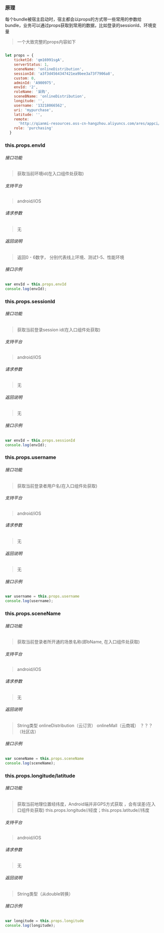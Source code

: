 ### 原理

每个bundle被宿主启动时，宿主都会以props的方式带一些常用的参数给bundle，业务可以通过props获取到常用的数据，比如登录的sessionId、环境变量

> 一个大致完整的props内容如下

```javascript

let props = {
    ticketId: 'qm16991sgA',
    serverStatus: 1,
    sceneName: 'onlineDistribution',
    sessionId: 'a3f3d4564347421ea9bee3a73f7906a8',
    custom: 0,
    adminId: 'A900975',
    envId: '2',
    roleName: '采购',
    sceneBName: 'onlineDistribution',
    longitude: '',
    username: '13218066562',
    uri: 'mypurchase',
    latitude: '',
    remote:
      'http://qianmi-resources.oss-cn-hangzhou.aliyuncs.com/ares/appci/D2PAPP/D2PAPP.0093269506119544.android.bundle',
    role: 'purchasing'
  }

  ```

  ### this.props.envId

###### 接口功能

> 获取当前环境id(在入口组件处获取)

###### 支持平台

> android/iOS

###### 请求参数

> 无

###### 返回说明

> 返回0 - 6数字， 分别代表线上环境、测试1-5、性能环境

###### 接口示例

```javascript
var envId = this.props.envId
console.log(envId);
```

### this.props.sessionId

###### 接口功能

> 获取当前登录session id(在入口组件处获取)

###### 支持平台

> android/iOS

###### 请求参数

> 无

###### 返回说明

> 无

###### 接口示例

```javascript
var envId = this.props.sessionId
console.log(envId);
```

### this.props.username

###### 接口功能

> 获取当前登录者用户名(在入口组件处获取)

###### 支持平台

> android/iOS

###### 请求参数

> 无

###### 返回说明

> 无

###### 接口示例

```javascript
var username = this.props.username
console.log(username);
```

### this.props.sceneName

###### 接口功能

> 获取当前登录者所开通的场景名称(即bName, 在入口组件处获取)

###### 支持平台

> android/iOS

###### 请求参数

> 无

###### 返回说明

> String类型
> onlineDistribution（云订货）
> onlineMall（云商城）
> ？？？（社区店）

###### 接口示例

```javascript
var sceneName = this.props.sceneName
console.log(sceneName);
```

### this.props.longitude/latitude

###### 接口功能

> 获取当前地理位置经纬度，Android端并非GPS方式获取 ，会有误差(在入口组件处获取)
> this.props.longitude//经度；this.props.latitude//纬度

###### 支持平台

> android/iOS

###### 请求参数

> 无

###### 返回说明

> String类型（从double转换）

###### 接口示例

```javascript
var longitude = this.props.longitude
console.log(longitude);
```